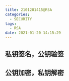 ```yaml
---
title: 2101201415@RSA
categories:
  - SECURITY
tags:
  - RSA
date: 2021-01-20 14:15:29
---
```

## 私钥签名，公钥验签

## 公钥加密，私钥解密